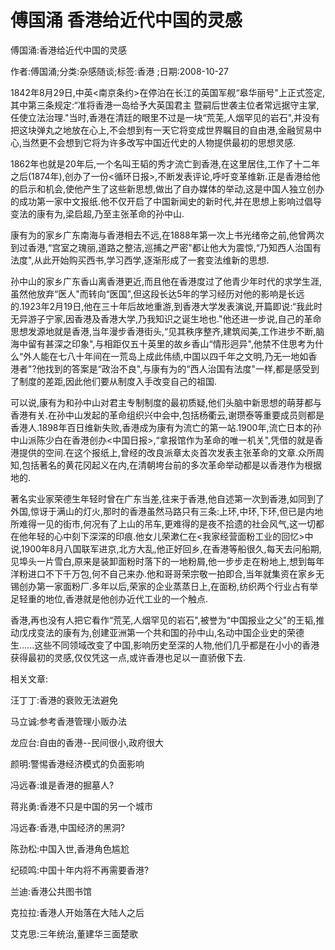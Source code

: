 # 傅国涌  香港给近代中国的灵感    
    
傅国涌:香港给近代中国的灵感    
作者:傅国涌;分类:杂感随谈;标签:香港 ;日期:2008-10-27    
1842年8月29日,中英<南京条约>在停泊在长江的英国军舰“皋华丽号"上正式签定,其中第三条规定:“准将香港一岛给予大英国君主 暨嗣后世袭主位者常远据守主掌,任使立法治理."当时,香港在清廷的眼里不过是一块“荒芜,人烟罕见的岩石",并没有把这块弹丸之地放在心上,不会想到有一天它将变成世界瞩目的自由港,金融贸易中心,当然更不会想到它将为许多改写中国近代史的人物提供最初的思想灵感.    
1862年也就是20年后,一个名叫王韬的秀才流亡到香港,在这里居住,工作了十二年之后(1874年),创办了一份<循环日报>,不断发表评论,呼吁变革维新.正是香港给他的启示和机会,使他产生了这些新思想,做出了自办媒体的举动,这是中国人独立创办的成功第一家中文报纸.他不仅开启了中国新闻史的新时代,并在思想上影响过倡导变法的康有为,梁启超,乃至主张革命的孙中山.    
康有为的家乡广东南海与香港相去不远,在1888年第一次上书光绪帝之前,他曾两次到过香港,“宫室之瑰丽,道路之整洁,巡捕之严密"都让他大为震惊,“乃知西人治国有法度",从此开始购买西书,学习西学,逐渐形成了一套变法维新的思想.    
孙中山的家乡广东香山离香港更近,而且他在香港度过了他青少年时代的求学生涯,虽然他放弃“医人"而转向“医国",但这段长达5年的学习经历对他的影响是长远的.1923年2月19日,他在三十年后故地重游,到香港大学发表演说,开篇即说:“我此时无异游子宁家,因香港及香港大学,乃我知识之诞生地也."他还进一步说,自己的革命思想发源地就是香港,当年漫步香港街头,“见其秩序整齐,建筑闳美,工作进步不断,脑海中留有甚深之印象",与相距仅五十英里的故乡香山“情形迥异",他禁不住思考为什么“外人能在七八十年间在一荒岛上成此伟绩,中国以四千年之文明,乃无一地如香港者"?他找到的答案是“政治不良",与康有为的“西人治国有法度"一样,都是感受到了制度的差距,因此他们要从制度入手改变自己的祖国.    
可以说,康有为和孙中山对君主专制制度的最初质疑,他们头脑中新思想的萌芽都与香港有关.在孙中山发起的革命组织兴中会中,包括杨衢云,谢瓒泰等重要成员则都是香港人.1898年百日维新失败,香港成为康有为流亡的第一站.1900年,流亡日本的孙中山派陈少白在香港创办<中国日报>,“拿报馆作为革命的唯一机关",凭借的就是香港提供的空间.在这个报纸上,曾经的改良派章太炎首次发表主张革命的文章.众所周知,包括著名的黄花冈起义在内,在清朝垮台前的多次革命举动都是以香港作为根据地的.    
著名实业家荣德生年轻时曾在广东当差,往来于香港,他自述第一次到香港,如同到了外国,惊讶于满山的灯火,那时的香港虽然马路只有三条:上环,中环,下环,但已是内地所难得一见的街市,何况有了上山的吊车,更难得的是夜不拾遗的社会风气,这一切都在他年轻的心中刻下深深的印痕.他女儿荣漱仁在<我家经营面粉工业的回忆>中说,1900年8月八国联军进京,北方大乱,他正好回乡,在香港等船很久,每天去问船期,见埠头一片雪白,原来是装卸面粉时落下的一地粉屑,他一步步走在粉地上,想到每年洋粉进口不下千万包,何不自己来办.他和哥哥荣宗敬一拍即合,当年就集资在家乡无锡创办第一家面粉厂.多年以后,荣家的企业蒸蒸日上,在面粉,纺织两个行业占有举足轻重的地位,香港就是他创办近代工业的一个触点.    
香港,再也没有人把它看作“荒芜,人烟罕见的岩石",被誉为“中国报业之父"的王韬,推动戊戌变法的康有为,创建亚洲第一个共和国的孙中山,名动中国企业史的荣德生......这些不同领域改变了中国,影响历史至深的人物,他们几乎都是在小小的香港获得最初的灵感,仅仅凭这一点,或许香港也足以一直骄傲下去.    
    
相关文章:    
汪丁丁:香港的衰败无法避免    
马立诚:参考香港管理小贩办法    
龙应台:自由的香港--民间很小,政府很大    
颜明:警惕香港经济模式的负面影响    
冯远春:谁是香港的掘墓人?    
蒋兆勇:香港不只是中国的另一个城市    
冯远春:香港,中国经济的黑洞?    
陈劲松:中国入世,香港角色尴尬    
纪硕鸣:中国十年内将不再需要香港?    
兰迪:香港公共图书馆    
克拉拉:香港人开始落在大陆人之后    
艾克思:三年统治,董建华三面楚歌